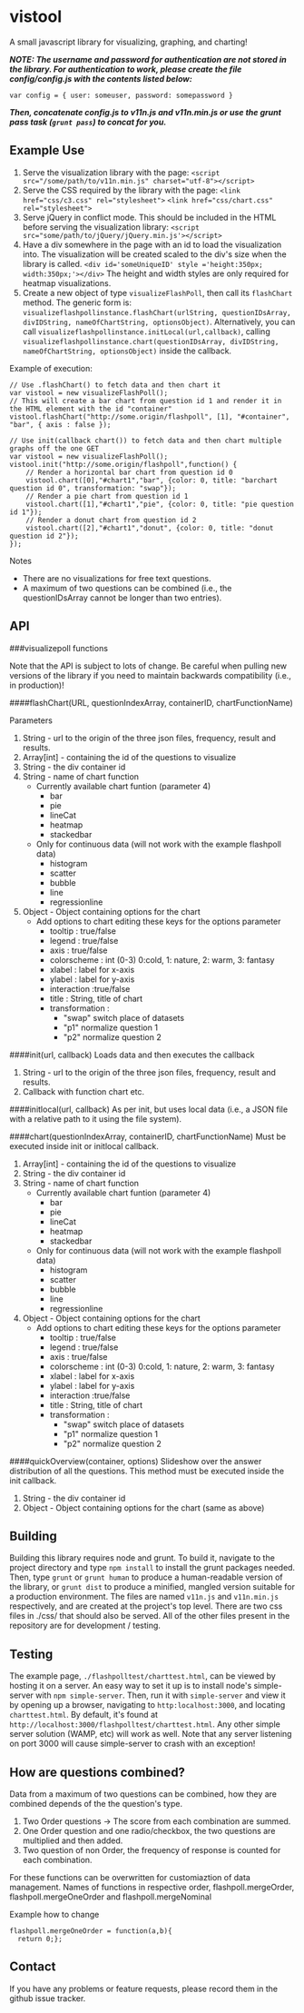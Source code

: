 vistool
=======
A small javascript library for visualizing, graphing, and charting!

***NOTE: The username and password for authentication are not stored in the library. For authentication to work, please create the file config/config.js with the contents listed below:***

    var config = { user: someuser, password: somepassword }

***Then, concatenate config.js to v11n.js and v11n.min.js or use the grunt pass task (`grunt pass`) to concat for you.***

Example Use
-------
1. Serve the visualization library with the page:
    `<script src="/some/path/to/v11n.min.js" charset="utf-8"></script>`
2. Serve the CSS required by the library with the page:
    `<link href="css/c3.css" rel="stylesheet">`
    `<link href="css/chart.css" rel="stylesheet">`
3. Serve jQuery in conflict mode. This should be included in the HTML before serving the visualization library:
    `<script src="some/path/to/jQuery/jQuery.min.js'></script>`
3. Have a div somewhere in the page with an id to load the visualization into. The visualization will be created scaled to the div's size when the library is called.
    `<div id='someUniqueID' style ='height:350px; width:350px;'></div>`
The height and width styles are only required for heatmap visualizations.
4. Create a new object of type `visualizeFlashPoll`, then call its `flashChart` method. The generic form is:
`visualizeflashpollinstance.flashChart(urlString, questionIDsArray, divIDString, nameOfChartString, optionsObject)`. Alternatively, you can call `visualizeflashpollinstance.initLocal(url,callback)`, calling `visualizeflashpollinstance.chart(questionIDsArray, divIDString, nameOfChartString, optionsObject)` inside the callback.

Example of execution:
    
    // Use .flashChart() to fetch data and then chart it
    var vistool = new visualizeFlashPoll();
    // This will create a bar chart from question id 1 and render it in the HTML element with the id "container"
    vistool.flashChart("http://some.origin/flashpoll", [1], "#container",
    "bar", { axis : false });

    // Use init(callback chart()) to fetch data and then chart multiple graphs off the one GET
    var vistool = new visualizeFlashPoll();
    vistool.init("http://some.origin/flashpoll",function() {
        // Render a horizontal bar chart from question id 0
        vistool.chart([0],"#chart1","bar", {color: 0, title: "barchart question id 0", transformation: "swap"});
        // Render a pie chart from question id 1
        vistool.chart([1],"#chart1","pie", {color: 0, title: "pie question id 1"});
        // Render a donut chart from question id 2
        vistool.chart([2],"#chart1","donut", {color: 0, title: "donut question id 2"});
    });

Notes
* There are no visualizations for free text questions.
* A maximum of two questions can be combined (i.e., the questionIDsArray cannot be longer than two entries).

API
-------
###visualizepoll functions

Note that the API is subject to lots of change. Be careful when pulling new versions of the library if you need to maintain backwards compatibility (i.e., in production)!

####flashChart(URL, questionIndexArray, containerID, chartFunctionName)

Parameters

1. String - url to the origin of the three json files, frequency, result and results.
2. Array[int] - containing the id of the questions to visualize
3. String - the div container id
4. String -  name of chart function
    * Currently available chart funtion (parameter 4)
        * bar
        * pie
        * lineCat
        * heatmap
        * stackedbar
    * Only for continuous data (will not work with the example flashpoll data)
        * histogram
        * scatter 
        * bubble
        * line 
        * regressionline
5. Object - Object containing options for the chart
    * Add options to chart editing these keys for the options parameter
        * tooltip : true/false
        * legend : true/false
        * axis : true/false
        * colorscheme : int (0-3) 0:cold, 1: nature, 2: warm, 3: fantasy
        * xlabel : label for x-axis
        * ylabel : label for y-axis
        * interaction :true/false
        * title : String, title of chart
        * transformation : 
            - "swap" switch place of datasets
            - "p1" normalize question 1
            - "p2" normalize question 2

####init(url, callback)
Loads data and then executes the callback

1. String - url to the origin of the three json files, frequency, result and results.
2. Callback with function chart etc.

####initlocal(url, callback)
As per init, but uses local data (i.e., a JSON file with a relative path to it using the file system).

####chart(questionIndexArray, containerID, chartFunctionName)
Must be executed inside init or initlocal callback.

1. Array[int] - containing the id of the questions to visualize
2. String - the div container id
3. String -  name of chart function
    * Currently available chart funtion (parameter 4)
        * bar
        * pie
        * lineCat
        * heatmap
        * stackedbar
    * Only for continuous data (will not work with the example flashpoll data)
        * histogram
        * scatter 
        * bubble
        * line 
        * regressionline
4. Object - Object containing options for the chart
    * Add options to chart editing these keys for the options parameter
        * tooltip : true/false
        * legend : true/false
        * axis : true/false
        * colorscheme : int (0-3) 0:cold, 1: nature, 2: warm, 3: fantasy
        * xlabel : label for x-axis
        * ylabel : label for y-axis
        * interaction :true/false
        * title : String, title of chart
        * transformation : 
            - "swap" switch place of datasets
            - "p1" normalize question 1
            - "p2" normalize question 2

####quickOverview(container, options)
Slideshow over the answer distribution of all the questions. This method must be executed inside the init callback.

1. String - the div container id
2. Object - Object containing options for the chart (same as above)

Building
-------
Building this library requires node and grunt. To build it, navigate to the project directory and type `npm install` to install the grunt packages needed. Then, type `grunt` or `grunt human` to produce a human-readable version of the library, or `grunt dist` to produce a minified, mangled version suitable for a production environment. The files are named `v11n.js` and `v11n.min.js` respectively, and are created at the project's top level. There are two css files in ./css/ that should also be served. All of the other files present in the repository are for development / testing.

Testing
-------
The example page, `./flashpolltest/charttest.html`, can be viewed by hosting it on a server. An easy way to set it up is to install node's simple-server with `npm simple-server`. Then, run it with `simple-server` and view it by opening up a browser, navigating to `http:localhost:3000`, and locating `charttest.html`. By default, it's found at `http://localhost:3000/flashpolltest/charttest.html`. Any other simple server solution (WAMP, etc) will work as well. Note that any server listening on port 3000 will cause simple-server to crash with an exception!

How are questions combined?
-------
Data from a maximum of two questions can be combined, how they are combined depends of the the question's type. 

1. Two Order questions -> The score from each combination are summed.
2. One Order question and one radio/checkbox, the two questions are multiplied and then added.
3. Two question of non Order, the frequency of response is counted for each combination.

For these functions can be overwritten for customiaztion of data management. Names of functions in respective order,
flashpoll.mergeOrder, flashpoll.mergeOneOrder and flashpoll.mergeNominal

Example how to change

    flashpoll.mergeOneOrder = function(a,b){
      return 0;};


Contact
-------
If you have any problems or feature requests, please record them in the github issue tracker.
